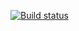 [![Build status](https://ci.appveyor.com/api/projects/status/4atxmax4ixkj2ec3/branch/master?svg=true)](https://ci.appveyor.com/project/zhukovvlad/constructions-1st-task/branch/master)